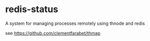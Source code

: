 redis-status
============

A system for managing processes remotely using thnode and redis

see https://github.com/clementfarabet/thmap

